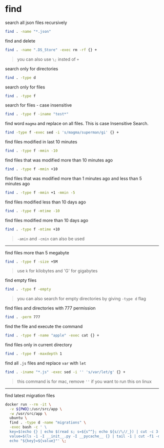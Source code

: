 # find

search all json files recursively
```bash
find . -name "*.json"
```

find and delete
```bash
find . -name ".DS_Store" -exec rm -rf {} +
```
> you can also use `\;` insted of `+`

search only for directories
```bash
find . -type d
```

search only for files
```bash
find . -type f
```

search for files - case insensitive
```bash
find . -type f -iname "test*"
```

find word `magma` and replace on all files. This is case Insensitive Search.
```bash
find -type f -exec sed -i 's/magma/superman/gi' {} +
```

find files modified in last 10 minutes
```bash
find . -type f -mmin -10
```

find files that was modified more than 10 minutes ago
```bash
find . -type f -mmin +10
```

find files that was modified more than 1 minutes ago and less than 5 minutes ago
```bash
find . -type f -mmin +1 -mmin -5
```

find files modified less than 10 days ago
```bash
find . -type f -mtime -10
```

find files modified more than 10 days ago
```bash
find . -type f -mtime +10
```
> `-amin` and `-cmin` can also be used
---


find files more than 5 megabyte
```bash
find . -type f -size +5M
```
> use `k` for kilobytes and 'G' for gigabytes

find empty files
```bash
find . -type f -empty
```
> you can also search for empty directories by giving `-type d` flag

find files and directories with 777 permission
```bash
find . -perm 777
```

find the file and execute the command
```bash
find . -type f -name "apple" -exec cat {} +
```

find files only in current directory 
```bash
find . -type f -maxdepth 1
```

find all `.js` files and replace `var` with `let`
```bash
find . -iname "*.js" -exec sed -i '' 's/var/let/g' {} +
```
> this command is for mac, remove `''` if you want to run this on linux

---

find latest migration files
```bash
docker run --rm -it \
  -v ${PWD}:/usr/src/app \
  -w /usr/src/app \
  ubuntu \
  find . -type d -name "migrations" \
  -exec bash -c ' \
  key=$(echo {} | echo $(read s; s=${s^^}; echo ${s//\//_}) | cut -c 3-); \
  value=$(ls -1 -I __init__.py -I __pycache__ {} | tail -1 | cut -f1 -d "."); \
  echo "${key}=${value}"' \;
```
